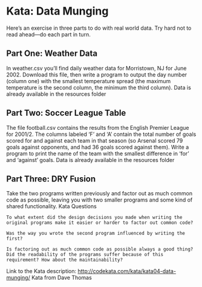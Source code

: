 # **Kata: Data Munging**

Here’s an exercise in three parts to do with real world data. Try hard not to read ahead—do each part in turn.

## **Part One: Weather Data**

In weather.csv you’ll find daily weather data for Morristown, NJ for June 2002. Download this file, then write a program to output the day number (column one) with the smallest temperature spread (the maximum temperature is the second column, the minimum the third column).
Data is already available in the resources folder

## **Part Two: Soccer League Table**

The file football.csv contains the results from the English Premier League for 2001/2. The columns labeled ‘F’ and ‘A’ contain the total number of goals scored for and against each team in that season (so Arsenal scored 79 goals against opponents, and had 36 goals scored against them). Write a program to print the name of the team with the smallest difference in ‘for’ and ‘against’ goals.
Data is already available in the resources folder

## **Part Three: DRY Fusion**

Take the two programs written previously and factor out as much common code as possible, leaving you with two smaller programs and some kind of shared functionality.
Kata Questions

    To what extent did the design decisions you made when writing the original programs make it easier or harder to factor out common code?

    Was the way you wrote the second program influenced by writing the first?

    Is factoring out as much common code as possible always a good thing? Did the readability of the programs suffer because of this requirement? How about the maintainability?

Link to the Kata description: http://codekata.com/kata/kata04-data-munging/
Kata from Dave Thomas